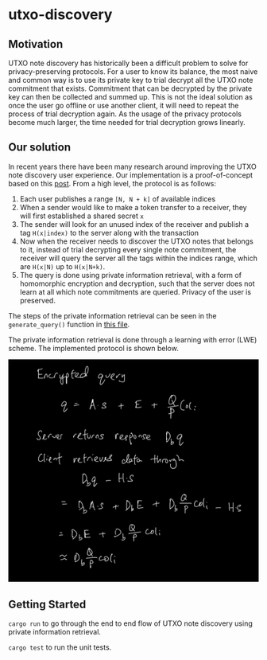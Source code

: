 # utxo-discovery

## Motivation

UTXO note discovery has historically been a difficult problem to solve for privacy-preserving protocols. For a user to know its balance, the most naive and common way is to use its private key to trial decrypt all the UTXO note commitment that exists. Commitment that can be decrypted by the private key can then be collected and summed up. This is not the ideal solution as once the user go offline or use another client, it will need to repeat the process of trial decryption again. As the usage of the privacy protocols become much larger, the time needed for trial decryption grows linearly.

## Our solution

In recent years there have been many research around improving the UTXO note discovery user experience. Our implementation is a proof-of-concept based on this [post](https://forum.aztec.network/t/note-discovery-proposal-rfp/3247). From a high level, the protocol is as follows:
1. Each user publishes a range `[N, N + k]` of available indices
2. When a sender would like to make a token transfer to a receiver, they will first established a shared secret `x`
3. The sender will look for an unused index of the receiver and publish a tag `H(x|index)` to the server along with the transaction
4. Now when the receiver needs to discover the UTXO notes that belongs to it, instead of trial decrypting every single note commitment, the receiver will query the server all the tags within the indices range, which are `H(x|N)` up to `H(x|N+k)`. 
5. The query is done using private information retrieval, with a form of homomorphic encryption and decryption, such that the server does not learn at all which note commitments are queried. Privacy of the user is preserved.

The steps of the private information retrieval can be seen in the `generate_query()` function in [this file](./src/protocol.rs).

The private information retrieval is done through a learning with error (LWE) scheme. The implemented protocol is shown below.

![LWE equation](./images/lwe_equation.jpg)

## Getting Started

`cargo run` to go through the end to end flow of UTXO note discovery using private information retrieval.

`cargo test` to run the unit tests.